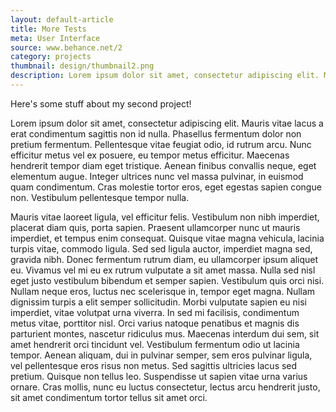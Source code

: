 ```yaml
---
layout: default-article
title: More Tests
meta: User Interface
source: www.behance.net/2
category: projects
thumbnail: design/thumbnail2.png
description: Lorem ipsum dolor sit amet, consectetur adipiscing elit. Mauris vitae lacus a erat condimentum sagittis non id nulla. Phasellus fermentum dolor non pretium fermentum. Pellentesque vitae feugiat odio, id rutrum arcu. Nunc efficitur metus vel ex posuere, eu tempor metus efficitur.
---
```

Here's some stuff about my second project!

Lorem ipsum dolor sit amet, consectetur adipiscing elit. Mauris vitae lacus a erat condimentum sagittis non id nulla. Phasellus fermentum dolor non pretium fermentum. Pellentesque vitae feugiat odio, id rutrum arcu. Nunc efficitur metus vel ex posuere, eu tempor metus efficitur. Maecenas hendrerit tempor diam eget tristique. Aenean finibus convallis neque, eget elementum augue. Integer ultrices nunc vel massa pulvinar, in euismod quam condimentum. Cras molestie tortor eros, eget egestas sapien congue non. Vestibulum pellentesque tempor nulla.

Mauris vitae laoreet ligula, vel efficitur felis. Vestibulum non nibh imperdiet, placerat diam quis, porta sapien. Praesent ullamcorper nunc ut mauris imperdiet, et tempus enim consequat. Quisque vitae magna vehicula, lacinia turpis vitae, commodo ligula. Sed sed ligula auctor, imperdiet magna sed, gravida nibh. Donec fermentum rutrum diam, eu ullamcorper ipsum aliquet eu. Vivamus vel mi eu ex rutrum vulputate a sit amet massa. Nulla sed nisl eget justo vestibulum bibendum et semper sapien. Vestibulum quis orci nisi. Nullam neque eros, luctus nec scelerisque in, tempor eget magna. Nullam dignissim turpis a elit semper sollicitudin. Morbi vulputate sapien eu nisi imperdiet, vitae volutpat urna viverra. In sed mi facilisis, condimentum metus vitae, porttitor nisl. Orci varius natoque penatibus et magnis dis parturient montes, nascetur ridiculus mus. Maecenas interdum dui sem, sit amet hendrerit orci tincidunt vel. Vestibulum fermentum odio ut lacinia tempor. Aenean aliquam, dui in pulvinar semper, sem eros pulvinar ligula, vel pellentesque eros risus non metus. Sed sagittis ultricies lacus sed pretium. Quisque non tellus leo. Suspendisse ut sapien vitae urna varius ornare. Cras mollis, nunc eu luctus consectetur, lectus arcu hendrerit justo, sit amet condimentum tortor tellus sit amet orci.
